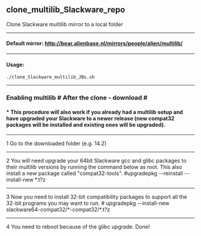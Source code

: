 ## clone_multilib_Slackware_repo
Clone Slackware multilib mirror to a local folder
____
#### Default mirror: http://bear.alienbase.nl/mirrors/people/alien/multilib/
____
#### Usage:
``` ./clone_Slackware_multilib_JBs.sh ```
____
### Enabling multilib # After the clone - download \#
#### * This procedure will also work if you already had a multilib setup and have upgraded your Slackware to a newer release (new compat32 packages will be installed and existing ones will be upgraded).
____
1 Go to the downloaded folder (e.g. 14.2)
____
2 You will need upgrade your 64bit Slackware gcc and glibc packages to their multilib versions by running the command below as root. This also install a new package called "compat32-tools".
\#upgradepkg --reinstall --install-new \*.t?z
____
3  Now you need to install 32-bit compatibility packages to support all the 32-bit programs you may want to run.
\# upgradepkg --install-new slackware64-compat32/\*-compat32/\*.t?z
____
4 You need to reboot because of the glibc upgrade.
Done!
